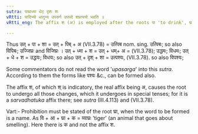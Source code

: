 ```yaml
---
sutra: पाघ्राध्मा धेट् दृशः शः
vRtti: पादिभ्यो धातुभ्य उपसर्ग उपपदे शप्रत्ययो भवति ॥
vRtti_eng: The affix श (अ) is employed after the roots पा 'to drink', घ्रा 'to smell', ध्मा 'to blow', धेट् suck', and दृश् 'to see when there is a preposition along with these roots.

---
```

Thus उत् + पा + शा = उत् + पिब् + अ (VII.3.78) = उत्पिब nom. sing. उत्पिबः; so also विपिबः; उज्जिघ्रः and विजिघ्रः । उत् + ध्मा + श = उत् + धम्+ अ = (VII.3.78); उद्धमः; विधमः; उत् + धे + श = उद्धयः; विधयः; so also उत् + दृश् + शा = उत्पश्यः, (VII.3.78). so also विपश्यः;

Some commentators do not read the word '_upasarga_' into this _sutra_. According to them the forms like पश्यः &c., can be formed also.

The affix श, of which श् is indicatory, the real affix being अ, causes the root to undergo all those changes, which it undergoes in special tenses; for it is a _sarvadhatuka_ affix there; see _sutra_ (III.4.113) and (VII.3.78).

Vart:- Prohibition must be stated of the root घ्रा, when the word to be formed is a name. As वि + आ + घ्रा + क = व्याघ्रः 'tiger' (an animal that goes about smelling). Here there is क and not the affix श.